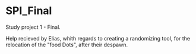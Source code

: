 # SPI_Final
Study project 1 - Final.

Help recieved by Elias, whith regards to creating a randomizing tool, for the relocation of the "food Dots", after their despawn.
